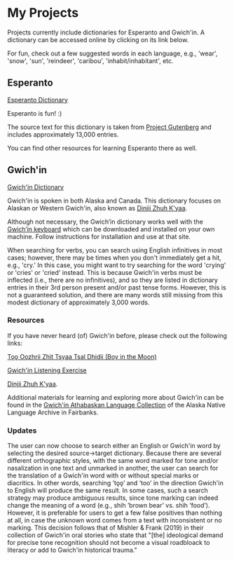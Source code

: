 # My Projects

Projects currently include dictionaries for Esperanto and Gwich'in. A dictionary can be accessed online by clicking on its link below. 

For fun, check out a few suggested words in each language, e.g., 'wear', 'snow', 'sun', 'reindeer', 'caribou', 'inhabit/inhabitant', etc.

## Esperanto
[Esperanto Dictionary](https://shoowadoo.github.io/Dictionary-projects/esperanto-dictionary/)

Esperanto is fun! :)

The source text for this dictionary is taken from [Project Gutenberg](https://www.gutenberg.org/ebooks/16967) and includes approximately 13,000 entries. 

You can find other resources for learning Esperanto there as well. 

## Gwich'in
[Gwich'in Dictionary](https://shoowadoo.github.io/Dictionary-projects/gwichin-dictionary/)

Gwich'in is spoken in both Alaska and Canada. This dictionary focuses on Alaskan or Western Gwich'in, also known as [Dinjii Zhuh K'yaa](https://www.alaskanativelanguages.org/gwichin).

Although not necessary, the Gwich’in dictionary works well with the [Gwich’in keyboard](https://languagegeek.com/lgwp/keyboards/) which can be downloaded and installed on your own machine. Follow instructions for installation and use at that site.

When searching for verbs, you can search using English infinitives in most cases; however, there may be times when you don't immediately get a hit, e.g., 'cry.' In this case, you might want to try searching for the word 'crying' or 'cries' or 'cried' instead. This is because Gwich'in verbs must be inflected (i.e., there are no infinitives), and so they are listed in dictionary entries in their 3rd person present and/or past tense forms. However, this is not a guaranteed solution, and there are many words still missing from this modest dictionary of approximately 3,000 words. 

### Resources

If you have never heard (of) Gwich'in before, please check out the following links: 

[Tǫǫ Oozhrii Zhìt Tsyaa Tsal Dhidii (Boy in the Moon)](https://www.youtube.com/watch?v=XSXBcko8wNQ&t=32s)

[Gwich'in Listening Exercise](https://www.youtube.com/watch?v=QhZmrqUXjnY&t=82s)

[Dinjii Zhuh K'yaa](https://www.alaskanativelanguages.org/gwichin).

Additional materials for learning and exploring more about Gwich'in can be found in the [Gwich'in Athabaskan Language Collection](https://www.uaf.edu/anla/collections/gwichin/) of the Alaska Native Language Archive in Fairbanks.

### Updates
The user can now choose to search either an English or Gwich'in word by selecting the desired source->target dictionary. Because there are several different orthographic styles, with the same word marked for tone and/or nasalization in one text and unmarked in another, the user can search for the translation of a Gwich'in word with or without special marks or diacritics. In other words, searching ’tǫǫ’ and ’too’ in the direction Gwich'in to English will produce the same result. In some cases, such a search strategy may produce ambiguous results, since tone marking can indeed change the meaning of a word (e.g., shih ’brown bear’ vs. shìh ’food’). However, it is preferable for users to get a few false positives than nothing at all, in case the unknown word comes from a text with inconsistent or no marking. This decision follows that of Mishler & Frank (2019) in their collection of Gwich'in oral stories who state that "[the] ideological demand for precise tone recognition should not become a visual roadbloack to literacy or add to Gwich'in historical trauma." 
